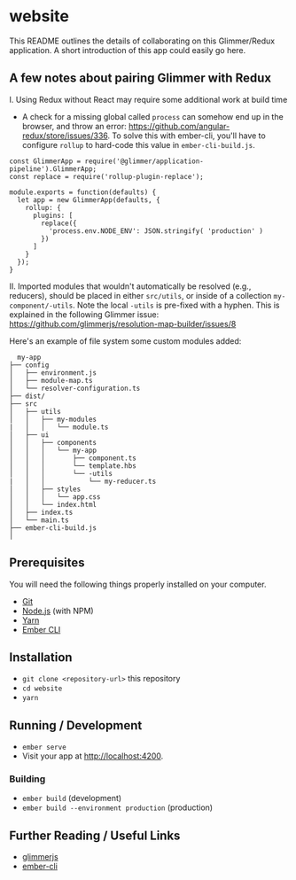 # website

This README outlines the details of collaborating on this Glimmer/Redux application.
A short introduction of this app could easily go here.

## A few notes about pairing Glimmer with Redux

I. Using Redux without React may require some additional work at build time

  - A check for a missing global called `process` can somehow end up in the browser, and throw an error: <https://github.com/angular-redux/store/issues/336>. To solve this with ember-cli, you'll have to configure `rollup` to hard-code this value in `ember-cli-build.js`.


```es6
const GlimmerApp = require('@glimmer/application-pipeline').GlimmerApp;
const replace = require('rollup-plugin-replace');

module.exports = function(defaults) {
  let app = new GlimmerApp(defaults, {
    rollup: {
      plugins: [
        replace({
          'process.env.NODE_ENV': JSON.stringify( 'production' )
        })
      ]
    }
  });
}
```

  II. Imported modules that wouldn't automatically be resolved (e.g., reducers), should be placed in either `src/utils`, or inside of a collection `my-component/-utils`. Note the local `-utils` is pre-fixed with a hyphen. This is explained in the following Glimmer issue:
  <https://github.com/glimmerjs/resolution-map-builder/issues/8>

  Here's an example of file system some custom modules added:

      my-app
    ├── config
    │   ├── environment.js
    │   ├── module-map.ts
    │   └── resolver-configuration.ts
    ├── dist/
    ├── src
    │   ├── utils
    │   │   ├── my-modules
    |   │   │   └── module.ts
    │   ├── ui
    │   │   ├── components
    │   │   │   └── my-app
    │   │   │       ├── component.ts
    │   │   │       └── template.hbs
    │   │   │       └── -utils
    |   │   │           └── my-reducer.ts
    │   │   ├── styles
    │   │   │   └── app.css
    │   │   └── index.html
    │   ├── index.ts
    │   └── main.ts
    ├── ember-cli-build.js
    │


## Prerequisites

You will need the following things properly installed on your computer.

* [Git](https://git-scm.com/)
* [Node.js](https://nodejs.org/) (with NPM)
* [Yarn](https://yarnpkg.com/en/)
* [Ember CLI](https://ember-cli.com/)

## Installation

* `git clone <repository-url>` this repository
* `cd website`
* `yarn`

## Running / Development

* `ember serve`
* Visit your app at [http://localhost:4200](http://localhost:4200).

### Building

* `ember build` (development)
* `ember build --environment production` (production)

## Further Reading / Useful Links

* [glimmerjs](http://github.com/tildeio/glimmer/)
* [ember-cli](https://ember-cli.com/)
